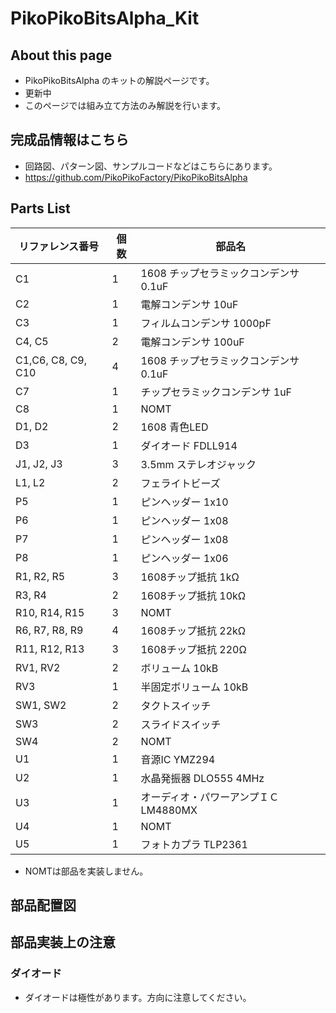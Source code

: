 # PikoPikoBitsAlpha_Kit

## About this page

- PikoPikoBitsAlpha のキットの解説ページです。
- 更新中
- このページでは組み立て方法のみ解説を行います。

## 完成品情報はこちら
- 回路図、パターン図、サンプルコードなどはこちらにあります。
- https://github.com/PikoPikoFactory/PikoPikoBitsAlpha

## Parts List

 | リファレンス番号 | 個数 | 部品名 | 
 |  -----  |  -----  |  -----  | 
 | C1 | 1 | 1608 チップセラミックコンデンサ 0.1uF | 
 | C2 | 1 | 電解コンデンサ 10uF | 
 | C3 | 1 | フィルムコンデンサ 1000pF | 
 | C4, C5 | 2 | 電解コンデンサ 100uF | 
 | C1,C6, C8, C9, C10 | 4 | 1608 チップセラミックコンデンサ 0.1uF | 
 | C7 | 1 | チップセラミックコンデンサ 1uF | 
 | C8 | 1 | NOMT | 
 | D1, D2 | 2 | 1608 青色LED | 
 | D3 | 1 | ダイオード FDLL914 | 
 | J1, J2, J3 | 3 | 3.5mm ステレオジャック | 
 | L1, L2 | 2 | フェライトビーズ | 
 | P5 | 1 | ピンヘッダー 1x10 | 
 | P6 | 1 | ピンヘッダー 1x08 | 
 | P7 | 1 | ピンヘッダー 1x08 | 
 | P8 | 1 | ピンヘッダー 1x06 | 
 | R1, R2, R5 | 3 | 1608チップ抵抗 1kΩ | 
 | R3, R4 | 2 | 1608チップ抵抗 10kΩ | 
 | R10, R14, R15 | 3 | NOMT | 
 | R6, R7, R8, R9 | 4 | 1608チップ抵抗 22kΩ | 
 | R11, R12, R13 | 3 | 1608チップ抵抗 220Ω | 
 | RV1, RV2 | 2 | ボリューム 10kB | 
 | RV3 | 1 | 半固定ボリューム 10kB | 
 | SW1, SW2 | 2 | タクトスイッチ | 
 | SW3 | 2 | スライドスイッチ | 
 | SW4 | 2 | NOMT | 
 | U1 | 1 | 音源IC YMZ294 | 
 | U2 | 1 | 水晶発振器 DLO555 4MHz | 
 | U3 | 1 | オーディオ・パワーアンプＩＣ LM4880MX | 
 | U4 | 1 | NOMT | 
 | U5 | 1 | フォトカプラ TLP2361 | 

- NOMTは部品を実装しません。

## 部品配置図

## 部品実装上の注意
### ダイオード
- ダイオードは極性があります。方向に注意してください。



